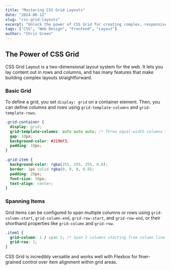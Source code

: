 ```yaml
---
title: "Mastering CSS Grid Layouts"
date: "2024-06-12"
slug: "css-grid-layouts"
excerpt: "Unlock the power of CSS Grid for creating complex, responsive two-dimensional web layouts with intuitive syntax."
tags: ["CSS", "Web Design", "Frontend", "Layout"]
author: "Chris Green"
---
```


## The Power of CSS Grid

CSS Grid Layout is a two-dimensional layout system for the web. It lets you lay content out in rows and columns, and has many features that make building complex layouts straightforward.

### Basic Grid

To define a grid, you set `display: grid` on a container element. Then, you can define columns and rows using `grid-template-columns` and `grid-template-rows`.

```css
.grid-container {
  display: grid;
  grid-template-columns: auto auto auto; /* Three equal-width columns */
  gap: 10px;
  background-color: #2196F3;
  padding: 10px;
}

.grid-item {
  background-color: rgba(255, 255, 255, 0.8);
  border: 1px solid rgba(0, 0, 0, 0.8);
  padding: 20px;
  font-size: 30px;
  text-align: center;
}
```

### Spanning Items

Grid items can be configured to span multiple columns or rows using `grid-column-start`, `grid-column-end`, `grid-row-start`, and `grid-row-end`, or their shorthand properties like `grid-column` and `grid-row`.

```css
.item1 {
  grid-column: 1 / span 2; /* Span 2 columns starting from column line 1 */
  grid-row: 1;
}
```

CSS Grid is incredibly versatile and works well with Flexbox for finer-grained control over item alignment within grid areas.
